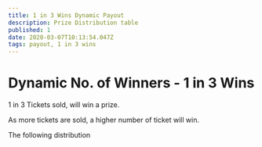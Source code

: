 ```yaml
---
title: 1 in 3 Wins Dynamic Payout
description: Prize Distribution table
published: 1
date: 2020-03-07T10:13:54.047Z
tags: payout, 1 in 3 wins
---
```


# Dynamic No. of Winners - 1 in 3 Wins

1 in 3 Tickets sold, will win a prize.

As more tickets are sold, a higher number of ticket will win.
   
The following distribution 
